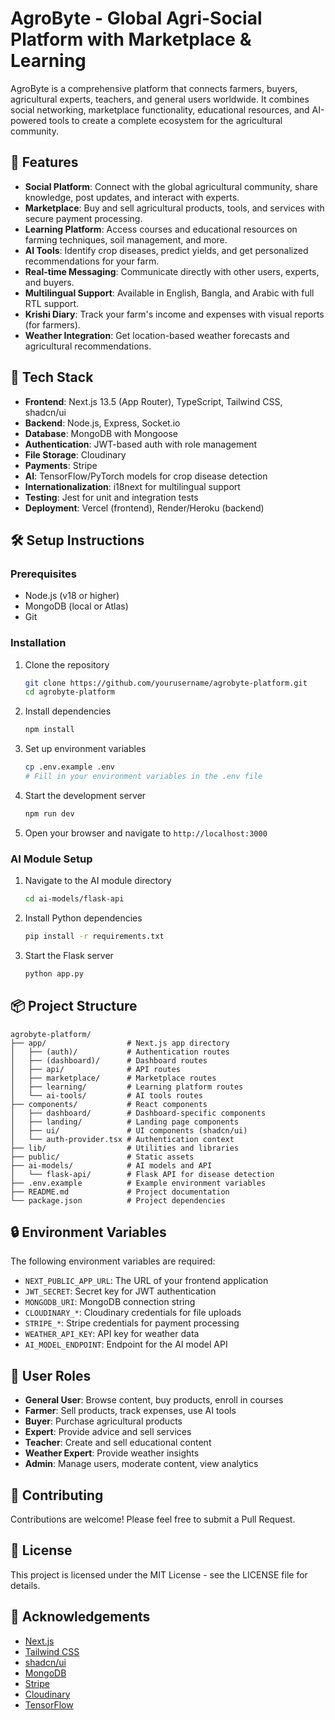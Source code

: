# AgroByte - Global Agri-Social Platform with Marketplace & Learning

AgroByte is a comprehensive platform that connects farmers, buyers, agricultural experts, teachers, and general users worldwide. It combines social networking, marketplace functionality, educational resources, and AI-powered tools to create a complete ecosystem for the agricultural community.

## 🌟 Features

- **Social Platform**: Connect with the global agricultural community, share knowledge, post updates, and interact with experts.
- **Marketplace**: Buy and sell agricultural products, tools, and services with secure payment processing.
- **Learning Platform**: Access courses and educational resources on farming techniques, soil management, and more.
- **AI Tools**: Identify crop diseases, predict yields, and get personalized recommendations for your farm.
- **Real-time Messaging**: Communicate directly with other users, experts, and buyers.
- **Multilingual Support**: Available in English, Bangla, and Arabic with full RTL support.
- **Krishi Diary**: Track your farm's income and expenses with visual reports (for farmers).
- **Weather Integration**: Get location-based weather forecasts and agricultural recommendations.

## 🚀 Tech Stack

- **Frontend**: Next.js 13.5 (App Router), TypeScript, Tailwind CSS, shadcn/ui
- **Backend**: Node.js, Express, Socket.io
- **Database**: MongoDB with Mongoose
- **Authentication**: JWT-based auth with role management
- **File Storage**: Cloudinary
- **Payments**: Stripe
- **AI**: TensorFlow/PyTorch models for crop disease detection
- **Internationalization**: i18next for multilingual support
- **Testing**: Jest for unit and integration tests
- **Deployment**: Vercel (frontend), Render/Heroku (backend)

## 🛠️ Setup Instructions

### Prerequisites

- Node.js (v18 or higher)
- MongoDB (local or Atlas)
- Git

### Installation

1. Clone the repository
   ```bash
   git clone https://github.com/yourusername/agrobyte-platform.git
   cd agrobyte-platform
   ```

2. Install dependencies
   ```bash
   npm install
   ```

3. Set up environment variables
   ```bash
   cp .env.example .env
   # Fill in your environment variables in the .env file
   ```

4. Start the development server
   ```bash
   npm run dev
   ```

5. Open your browser and navigate to `http://localhost:3000`

### AI Module Setup

1. Navigate to the AI module directory
   ```bash
   cd ai-models/flask-api
   ```

2. Install Python dependencies
   ```bash
   pip install -r requirements.txt
   ```

3. Start the Flask server
   ```bash
   python app.py
   ```

## 📦 Project Structure

```
agrobyte-platform/
├── app/                  # Next.js app directory
│   ├── (auth)/           # Authentication routes
│   ├── (dashboard)/      # Dashboard routes
│   ├── api/              # API routes
│   ├── marketplace/      # Marketplace routes
│   ├── learning/         # Learning platform routes
│   └── ai-tools/         # AI tools routes
├── components/           # React components
│   ├── dashboard/        # Dashboard-specific components
│   ├── landing/          # Landing page components
│   ├── ui/               # UI components (shadcn/ui)
│   └── auth-provider.tsx # Authentication context
├── lib/                  # Utilities and libraries
├── public/               # Static assets
├── ai-models/            # AI models and API
│   └── flask-api/        # Flask API for disease detection
├── .env.example          # Example environment variables
├── README.md             # Project documentation
└── package.json          # Project dependencies
```

## 🔒 Environment Variables

The following environment variables are required:

- `NEXT_PUBLIC_APP_URL`: The URL of your frontend application
- `JWT_SECRET`: Secret key for JWT authentication
- `MONGODB_URI`: MongoDB connection string
- `CLOUDINARY_*`: Cloudinary credentials for file uploads
- `STRIPE_*`: Stripe credentials for payment processing
- `WEATHER_API_KEY`: API key for weather data
- `AI_MODEL_ENDPOINT`: Endpoint for the AI model API

## 👥 User Roles

- **General User**: Browse content, buy products, enroll in courses
- **Farmer**: Sell products, track expenses, use AI tools
- **Buyer**: Purchase agricultural products
- **Expert**: Provide advice and sell services
- **Teacher**: Create and sell educational content
- **Weather Expert**: Provide weather insights
- **Admin**: Manage users, moderate content, view analytics

## 🤝 Contributing

Contributions are welcome! Please feel free to submit a Pull Request.

## 📝 License

This project is licensed under the MIT License - see the LICENSE file for details.

## 🙏 Acknowledgements

- [Next.js](https://nextjs.org/)
- [Tailwind CSS](https://tailwindcss.com/)
- [shadcn/ui](https://ui.shadcn.com/)
- [MongoDB](https://www.mongodb.com/)
- [Stripe](https://stripe.com/)
- [Cloudinary](https://cloudinary.com/)
- [TensorFlow](https://www.tensorflow.org/)